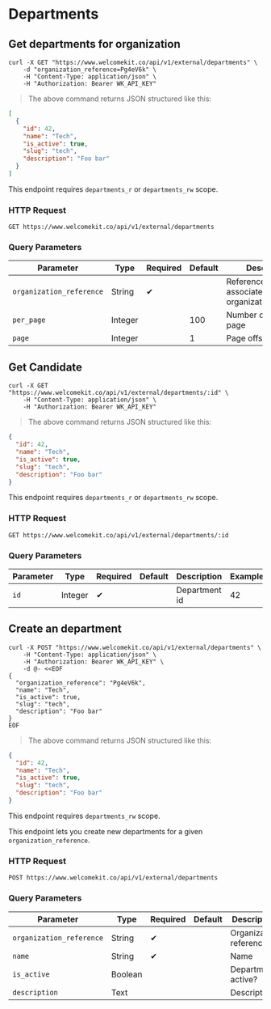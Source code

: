# Departments

## Get departments for organization

```shell
curl -X GET "https://www.welcomekit.co/api/v1/external/departments" \
    -d "organization_reference=Pg4eV6k" \
    -H "Content-Type: application/json" \
    -H "Authorization: Bearer WK_API_KEY"
```

> The above command returns JSON structured like this:

```json
[
  {
    "id": 42,
    "name": "Tech",
    "is_active": true,
    "slug": "tech",
    "description": "Foo bar"
  }
]
```

<aside class="notice">
This endpoint requires <code>departments_r</code> or <code>departments_rw</code> scope.
</aside>

### HTTP Request

`GET https://www.welcomekit.co/api/v1/external/departments`

### Query Parameters

Parameter | Type | Required | Default | Description | Example
--- | --- | --- | --- | --- | ---
`organization_reference` | String | ✔ | | Reference of the associated organization/company | aEioU123
`per_page` | Integer | | 100 | Number of jobs per page |
`page` | Integer | | 1 | Page offset |


## Get Candidate

```shell
curl -X GET "https://www.welcomekit.co/api/v1/external/departments/:id" \
    -H "Content-Type: application/json" \
    -H "Authorization: Bearer WK_API_KEY"
```

> The above command returns JSON structured like this:

```json
{
  "id": 42,
  "name": "Tech",
  "is_active": true,
  "slug": "tech",
  "description": "Foo bar"
}
```

<aside class="notice">
This endpoint requires <code>departments_r</code> or <code>departments_rw</code> scope.
</aside>

### HTTP Request

`GET https://www.welcomekit.co/api/v1/external/departments/:id`

### Query Parameters

Parameter | Type | Required | Default | Description | Example
--- | --- | --- | --- | --- | ---
`id` | Integer | ✔ | | Department id | 42


## Create an department

```shell
curl -X POST "https://www.welcomekit.co/api/v1/external/departments" \
    -H "Content-Type: application/json" \
    -H "Authorization: Bearer WK_API_KEY" \
    -d @- <<EOF
{
  "organization_reference": "Pg4eV6k",
  "name": "Tech",
  "is_active": true,
  "slug": "tech",
  "description": "Foo bar"
}
EOF
```

> The above command returns JSON structured like this:

```json
{
  "id": 42,
  "name": "Tech",
  "is_active": true,
  "slug": "tech",
  "description": "Foo bar"
}
```

<aside class="notice">
This endpoint requires <code>departments_rw</code> scope.
</aside>

This endpoint lets you create new departments for a given `organization_reference`.

### HTTP Request

`POST https://www.welcomekit.co/api/v1/external/departments`

### Query Parameters

Parameter | Type | Required | Default | Description | Example
--- | --- | --- | --- | --- | ---
`organization_reference` | String | ✔ | | Organization reference | Pg4eV6k
`name` | String | ✔ | | Name |
`is_active` | Boolean | | | Department active? | true / false
`description` | Text | | | Description |

